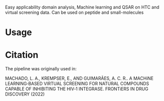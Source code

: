 Easy applicability domain analysis, Machine learning and QSAR on HTC and virtual screening data. Can be used on peptide and small-molecules

# Usage


# Citation

The pipeline was originally used in:

MACHADO, L. A., KREMPSER, E., AND GUIMARÃES, A. C. R.. A MACHiNE LEARNING‑BASED VIRTUAL SCREENING FOR NATURAL COMPOUNDS CAPABLE OF INHIBITING THE HIV‑1 INTEGRASE. FRONTiERS IN DRUG DISCOVERY (2022)

